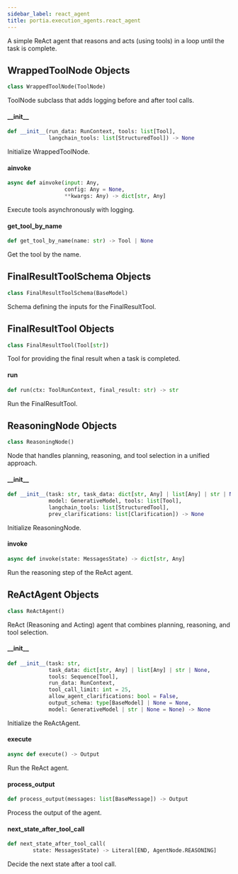 ```yaml
---
sidebar_label: react_agent
title: portia.execution_agents.react_agent
---
```


A simple ReAct agent that reasons and acts (using tools) in a loop until the task is complete.

## WrappedToolNode Objects

```python
class WrappedToolNode(ToolNode)
```

ToolNode subclass that adds logging before and after tool calls.

#### \_\_init\_\_

```python
def __init__(run_data: RunContext, tools: list[Tool],
             langchain_tools: list[StructuredTool]) -> None
```

Initialize WrappedToolNode.

#### ainvoke

```python
async def ainvoke(input: Any,
                  config: Any = None,
                  **kwargs: Any) -> dict[str, Any]
```

Execute tools asynchronously with logging.

#### get\_tool\_by\_name

```python
def get_tool_by_name(name: str) -> Tool | None
```

Get the tool by the name.

## FinalResultToolSchema Objects

```python
class FinalResultToolSchema(BaseModel)
```

Schema defining the inputs for the FinalResultTool.

## FinalResultTool Objects

```python
class FinalResultTool(Tool[str])
```

Tool for providing the final result when a task is completed.

#### run

```python
def run(ctx: ToolRunContext, final_result: str) -> str
```

Run the FinalResultTool.

## ReasoningNode Objects

```python
class ReasoningNode()
```

Node that handles planning, reasoning, and tool selection in a unified approach.

#### \_\_init\_\_

```python
def __init__(task: str, task_data: dict[str, Any] | list[Any] | str | None,
             model: GenerativeModel, tools: list[Tool],
             langchain_tools: list[StructuredTool],
             prev_clarifications: list[Clarification]) -> None
```

Initialize ReasoningNode.

#### invoke

```python
async def invoke(state: MessagesState) -> dict[str, Any]
```

Run the reasoning step of the ReAct agent.

## ReActAgent Objects

```python
class ReActAgent()
```

ReAct (Reasoning and Acting) agent that combines planning, reasoning, and tool selection.

#### \_\_init\_\_

```python
def __init__(task: str,
             task_data: dict[str, Any] | list[Any] | str | None,
             tools: Sequence[Tool],
             run_data: RunContext,
             tool_call_limit: int = 25,
             allow_agent_clarifications: bool = False,
             output_schema: type[BaseModel] | None = None,
             model: GenerativeModel | str | None = None) -> None
```

Initialize the ReActAgent.

#### execute

```python
async def execute() -> Output
```

Run the ReAct agent.

#### process\_output

```python
def process_output(messages: list[BaseMessage]) -> Output
```

Process the output of the agent.

#### next\_state\_after\_tool\_call

```python
def next_state_after_tool_call(
        state: MessagesState) -> Literal[END, AgentNode.REASONING]
```

Decide the next state after a tool call.

